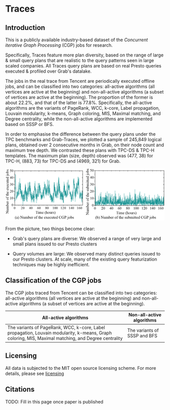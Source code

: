 # Traces

## Introduction
This is a publicly available industry-based dataset of the _Concurrent iterative Graph Processing_ (CGP) jobs for research. 

Specifically, Traces feature more plan diversity, based on the range of large & small query plans that are realistic to the query patterns seen in large scaled companies. All Traces query plans are based on real Presto queries executed & profiled over Grab's datalake.

The jobs in the real trace from Tencent are periodically executed offline jobs, and can be classified into two categories: all-active algorithms (all vertices are active at the beginning) and non-all-active algorithms (a subset of vertices are active at the beginning). The proportion of the former is about 22.2%, and that of the latter is 77.8%. Specifically, the all-active algorithms are the variants of PageRank, WCC, k-core, Label propagation, Louvain modularity, k-means, Graph coloring, MIS, Maximal matching, and Degree centrality, while the non-all-active algorithms are implemented based on SSSP or BFS.

In order to emphasise the difference between the query plans under the TPC benchmarks and Grab-Traces, we plotted a sample of 245,849 logical plans, obtained over 2 consecutive months in Grab, on their node count and maximum tree depth. We contrasted these plans with TPC-DS & TPC-H templates. The maximum plan (size, depth) observed was (477, 38) for TPC-H, (883, 73) for TPC-DS and (4969, 321) for Grab. 

![traces](Figures/traces.png)

From the picture, two things become clear:
- Grab's query plans are diverse: We observed a range of very large and small plans issued to our Presto clusters

- Query volumes are large: We observed many distinct queries issued to our Presto clusters. At scale, many of the existing query featurization techniques may be highly inefficient.

## Classification of the CGP jobs
The CGP jobs traced from Tencent can be classified into two categories: all-active algorithms (all vertices are active at the beginning) and non-all-active algorithms (a subset of vertices are active at the beginning).

| All-active algorithms | Non-all-active algorithms |
| ----- | ----------- |
|  The variants of PageRank, WCC, k-core, Label propagation, Louvain modularity, k-means, Graph coloring, MIS, Maximal matching, and Degree centrality | The variants of SSSP and BFS | 

## Licensing 
All data is subjected to the MIT open source licensing scheme. 
For more details, please see [licensing](LICENSE)

## Citations
TODO: Fill in this page once paper is published
